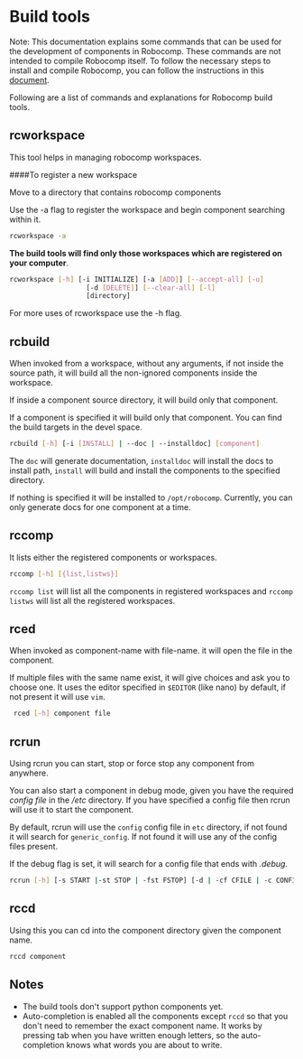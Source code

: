 # Build tools

Note: This documentation explains some commands that can be used for the development of components in Robocomp. These commands are not intended to compile Robocomp itself. To follow the necessary steps to install and compile Robocomp, you can follow the instructions in this [document](https://github.com/robocomp/robocomp#installation-from-source).

Following are a list of commands and explanations for Robocomp build tools.
## rcworkspace

This tool helps in managing robocomp workspaces. 

####To register a new workspace

Move to a directory that contains robocomp components

Use the -a flag to register the workspace and begin component searching within it.
```bash
rcworkspace -a 
```

**The build tools will find only those workspaces which are registered on your computer**.
    
```bash
rcworkspace [-h] [-i INITIALIZE] [-a [ADD]] [--accept-all] [-u]
                   [-d [DELETE]] [--clear-all] [-l]
                   [directory]
```
For  more uses of rcworkspace use the -h flag.
## rcbuild

When invoked from a workspace, without any arguments, if not inside the source path, it will build all the non-ignored components inside the workspace. 

If inside a component source directory, it will build only that component. 

If a component is specified it will build only that component. You can find the build targets in the devel space.
    
```bash
rcbuild [-h] [-i [INSTALL] | --doc | --installdoc] [component]
```

The `doc` will generate documentation, `installdoc` will install the docs to install path, `install` will build and install the components to the specified directory. 

If nothing is specified it will be installed to `/opt/robocomp`. Currently, you can only generate docs for one component at a time.

## rccomp

It lists either the registered components or workspaces.

```bash
rccomp [-h] [{list,listws}]
```
 
`rccomp list` will list all the components in registered workspaces and `rccomp listws` will list all the registered workspaces.

## rced

When invoked as component-name with file-name. it will open the file in the component. 

If multiple files with the same name exist, it will give choices and ask you to choose one. It uses the editor specified in `$EDITOR` (like nano) by default, if not present it will use `vim`.

```bash
 rced [-h] component file
```

## rcrun

Using rcrun you can start, stop or force stop any component from anywhere. 

You can also start a component in debug mode, given you have the required *config file* in the */etc* directory. If you have specified a config file then rcrun will use it to start the component. 

By default, rcrun will use the `config` config file in `etc` directory, if not found it will search for `generic_config`. If not found it will use any of the config files present.

If the debug flag is set, it will search for a config file that ends with *.debug*.

```bash
rcrun [-h] [-s START |-st STOP | -fst FSTOP] [-d | -cf CFILE | -c CONFIG] [-is] [component]
```

## rccd

Using this you can cd into the component directory given the component name.

```bash
rccd component
```

## Notes

* The build tools don't support python components yet.
* Auto-completion is enabled all the components except `rccd` so that you don't need to remember the exact component name. It works by pressing tab when you have written enough letters, so the auto-completion knows what words you are about to write.
